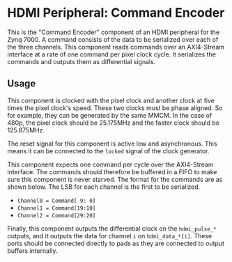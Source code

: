 # HDMI Peripheral: Command Encoder

This is the "Command Encoder" component of an HDMI peripheral for the Zynq 7000.
A command consists of the data to be serialized over each of the three channels.
This component reads commands over an AXI4-Stream interface at a rate of one
command per pixel clock cycle. It serializes the commands and outputs them as
differential signals.

## Usage

This component is clocked with the pixel clock and another clock at five times
the pixel clock's speed. These two clocks must be phase aligned. So for example,
they can be generated by the same MMCM. In the case of 480p, the pixel clock
should be 25.175MHz and the faster clock should be 125.875MHz.

The reset signal for this component is active low and asynchronous. This means
it can be connected to the `locked` signal of the clock generator.

This component expects one command per cycle over the AXI4-Stream interface. The
commands should therefore be buffered in a FIFO to make sure this component is
never starved. The format for the commands are as shown below. The LSB for each
channel is the first to be serialized.

* `Channel0 = Command[ 9: 0]`
* `Channel1 = Command[19:10]`
* `Channel2 = Command[29:20]`

Finally, this component outputs the differential clock on the `hdmi_pulse_*`
outputs, and it outputs the data for channel `i` on `hdmi_data_*[i]`. These
ports should be connected directly to pads as they are connected to output
buffers internally.
